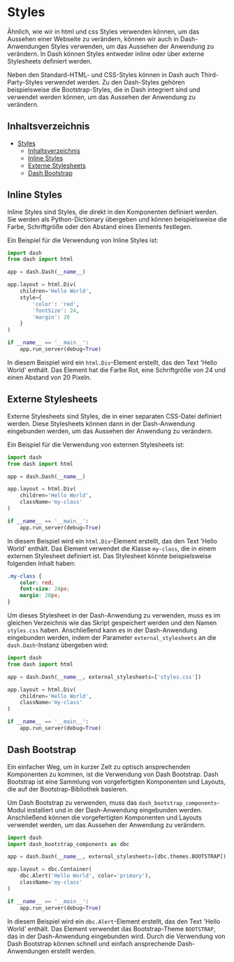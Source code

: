 # Styles

Ähnlich, wie wir in html und css Styles verwenden können, um das Aussehen einer Webseite zu verändern, können wir auch in Dash-Anwendungen Styles verwenden, um das Aussehen der Anwendung zu verändern. In Dash können Styles entweder inline oder über externe Stylesheets definiert werden. 

Neben den Standard-HTML- und CSS-Styles können in Dash auch Third-Party-Styles verwendet werden. Zu den Dash-Styles gehören beispielsweise die Bootstrap-Styles, die in Dash integriert sind und verwendet werden können, um das Aussehen der Anwendung zu verändern.

## Inhaltsverzeichnis

- [Styles](#styles)
  - [Inhaltsverzeichnis](#inhaltsverzeichnis)
  - [Inline Styles](#inline-styles)
  - [Externe Stylesheets](#externe-stylesheets)
  - [Dash Bootstrap](#dash-bootstrap)

## Inline Styles

Inline Styles sind Styles, die direkt in den Komponenten definiert werden. Sie werden als Python-Dictionary übergeben und können beispielsweise die Farbe, Schriftgröße oder den Abstand eines Elements festlegen.

Ein Beispiel für die Verwendung von Inline Styles ist:

```python
import dash
from dash import html

app = dash.Dash(__name__)

app.layout = html.Div(
    children='Hello World',
    style={
        'color': 'red',
        'fontSize': 24,
        'margin': 20
    }
)

if __name__ == '__main__':
    app.run_server(debug=True)
```

In diesem Beispiel wird ein `html.Div`-Element erstellt, das den Text 'Hello World' enthält. Das Element hat die Farbe Rot, eine Schriftgröße von 24 und einen Abstand von 20 Pixeln.

## Externe Stylesheets

Externe Stylesheets sind Styles, die in einer separaten CSS-Datei definiert werden. Diese Stylesheets können dann in der Dash-Anwendung eingebunden werden, um das Aussehen der Anwendung zu verändern.

Ein Beispiel für die Verwendung von externen Stylesheets ist:

```python
import dash
from dash import html

app = dash.Dash(__name__)

app.layout = html.Div(
    children='Hello World',
    className='my-class'
)

if __name__ == '__main__':
    app.run_server(debug=True)
```

In diesem Beispiel wird ein `html.Div`-Element erstellt, das den Text 'Hello World' enthält. Das Element verwendet die Klasse `my-class`, die in einem externen Stylesheet definiert ist. Das Stylesheet könnte beispielsweise folgenden Inhalt haben:

```css
.my-class {
    color: red;
    font-size: 24px;
    margin: 20px;
}
```

Um dieses Stylesheet in der Dash-Anwendung zu verwenden, muss es im gleichen Verzeichnis wie das Skript gespeichert werden und den Namen `styles.css` haben. Anschließend kann es in der Dash-Anwendung eingebunden werden, indem der Parameter `external_stylesheets` an die `dash.Dash`-Instanz übergeben wird:

```python
import dash
from dash import html

app = dash.Dash(__name__, external_stylesheets=['styles.css'])

app.layout = html.Div(
    children='Hello World',
    className='my-class'
)

if __name__ == '__main__':
    app.run_server(debug=True)
```

## Dash Bootstrap

Ein einfacher Weg, um in kurzer Zeit zu optisch ansprechenden Komponenten zu kommen, ist die Verwendung von Dash Bootstrap. Dash Bootstrap ist eine Sammlung von vorgefertigten Komponenten und Layouts, die auf der Bootstrap-Bibliothek basieren.

Um Dash Bootstrap zu verwenden, muss das `dash_bootstrap_components`-Modul installiert und in der Dash-Anwendung eingebunden werden. Anschließend können die vorgefertigten Komponenten und Layouts verwendet werden, um das Aussehen der Anwendung zu verändern.

```python
import dash
import dash_bootstrap_components as dbc

app = dash.Dash(__name__, external_stylesheets=[dbc.themes.BOOTSTRAP])

app.layout = dbc.Container(
    dbc.Alert('Hello World', color='primary'),
    className='my-class'
)

if __name__ == '__main__':
    app.run_server(debug=True)
```

In diesem Beispiel wird ein `dbc.Alert`-Element erstellt, das den Text 'Hello World' enthält. Das Element verwendet das Bootstrap-Theme `BOOTSTRAP`, das in der Dash-Anwendung eingebunden wird. Durch die Verwendung von Dash Bootstrap können schnell und einfach ansprechende Dash-Anwendungen erstellt werden.
